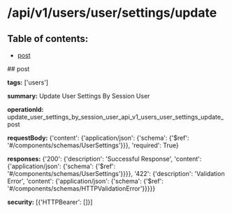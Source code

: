 # /api/v1/users/user/settings/update

## Table of contents:
- [post](#post)

<a name="post" />
## post

**tags:** ['users']

**summary:** Update User Settings By Session User

**operationId:** update_user_settings_by_session_user_api_v1_users_user_settings_update_post

**requestBody:** {'content': {'application/json': {'schema': {'$ref': '#/components/schemas/UserSettings'}}}, 'required': True}

**responses:** {'200': {'description': 'Successful Response', 'content': {'application/json': {'schema': {'$ref': '#/components/schemas/UserSettings'}}}}, '422': {'description': 'Validation Error', 'content': {'application/json': {'schema': {'$ref': '#/components/schemas/HTTPValidationError'}}}}}

**security:** [{'HTTPBearer': []}]

